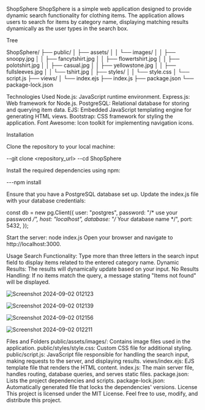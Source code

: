 ShopSphere
ShopSphere is a simple web application designed to provide dynamic search functionality for clothing items. The application allows users to search for items by category name, displaying matching results dynamically as the user types in the search box.

Tree

ShopSphere/
├── public/
│   ├── assets/
│   │   └── images/
│   │       ├── snoopy.jpg
│   │       ├── fancytshirt.jpg
│   │       ├── flowertshirt.jpg
│   │       ├── polotshirt.jpg
│   │       ├── casual.jpg
│   │       ├── yellowstone.jpg
│   │       ├── fullsleeves.jpg
│   │       └── tshirt.jpg
│   ├── styles/
│   │   └── style.css
│   └── script.js
├── views/
│   └── index.ejs
├── index.js
├── package.json
└── package-lock.json


Technologies Used
Node.js: JavaScript runtime environment.
Express.js: Web framework for Node.js.
PostgreSQL: Relational database for storing and querying item data.
EJS: Embedded JavaScript templating engine for generating HTML views.
Bootstrap: CSS framework for styling the application.
Font Awesome: Icon toolkit for implementing navigation icons.


Installation

Clone the repository to your local machine:

--git clone <repository_url>
--cd ShopSphere


Install the required dependencies using npm:

---npm install


Ensure that you have a PostgreSQL database set up. Update the index.js file with your database credentials:

const db = new pg.Client({
    user: "postgres",
    password: "/* use your password */",
    host: "localhost",
    database: "/* Your database name */",
    port: 5432,
});


Start the server:
node index.js
Open your browser and navigate to http://localhost:3000.

Usage
Search Functionality: Type more than three letters in the search input field to display items related to the entered category name.
Dynamic Results: The results will dynamically update based on your input.
No Results Handling: If no items match the query, a message stating "Items not found" will be displayed.

![Screenshot 2024-09-02 012123](https://github.com/user-attachments/assets/98c3879a-752f-4212-885e-abfbbe2dbdfa)

![Screenshot 2024-09-02 012139](https://github.com/user-attachments/assets/1599e12a-fd86-40fb-a84b-d8c407f5ab8c)


![Screenshot 2024-09-02 012156](https://github.com/user-attachments/assets/31ec5331-9b92-4718-8bc6-71c9199e4e0d)

![Screenshot 2024-09-02 012211](https://github.com/user-attachments/assets/51e4c888-e601-48ee-871d-d9c4bdc4f5cb)


Files and Folders
public/assets/images/: Contains image files used in the application.
public/styles/style.css: Custom CSS file for additional styling.
public/script.js: JavaScript file responsible for handling the search input, making requests to the server, and displaying results.
views/index.ejs: EJS template file that renders the HTML content.
index.js: The main server file, handles routing, database queries, and serves static files.
package.json: Lists the project dependencies and scripts.
package-lock.json: Automatically generated file that locks the dependencies' versions.
License
This project is licensed under the MIT License. Feel free to use, modify, and distribute this project.








